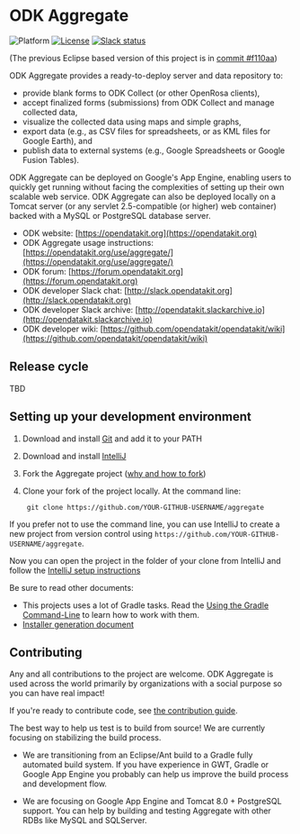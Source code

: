 # ODK Aggregate
![Platform](https://img.shields.io/badge/platform-Java-blue.svg)
[![License](https://img.shields.io/badge/license-Apache%202.0-blue.svg)](https://opensource.org/licenses/Apache-2.0)
[![Slack status](http://slack.opendatakit.org/badge.svg)](http://slack.opendatakit.org)

(The previous Eclipse based version of this project is in [commit #f110aa](https://github.com/opendatakit/aggregate/commit/f110aa938099ef0e596868bec057b6a3fa9ddabe)) 
 
ODK Aggregate provides a ready-to-deploy server and data repository to:

- provide blank forms to ODK Collect (or other OpenRosa clients),
- accept finalized forms (submissions) from ODK Collect and manage collected data,
- visualize the collected data using maps and simple graphs,
- export data (e.g., as CSV files for spreadsheets, or as KML files for Google Earth), and
- publish data to external systems (e.g., Google Spreadsheets or Google Fusion Tables).

ODK Aggregate can be deployed on Google's App Engine, enabling users to quickly get running without facing the complexities of setting up their own scalable web service. ODK Aggregate can also be deployed locally on a Tomcat server (or any servlet 2.5-compatible (or higher) web container) backed with a MySQL or PostgreSQL database server.

* ODK website: [https://opendatakit.org](https://opendatakit.org)
* ODK Aggregate usage instructions: [https://opendatakit.org/use/aggregate/](https://opendatakit.org/use/aggregate/)
* ODK forum: [https://forum.opendatakit.org](https://forum.opendatakit.org)
* ODK developer Slack chat: [http://slack.opendatakit.org](http://slack.opendatakit.org) 
* ODK developer Slack archive: [http://opendatakit.slackarchive.io](http://opendatakit.slackarchive.io) 
* ODK developer wiki: [https://github.com/opendatakit/opendatakit/wiki](https://github.com/opendatakit/opendatakit/wiki)

## Release cycle

TBD

## Setting up your development environment

1. Download and install [Git](https://git-scm.com/downloads) and add it to your PATH

1. Download and install [IntelliJ](https://www.jetbrains.com/idea/) 

1. Fork the Aggregate project ([why and how to fork](https://help.github.com/articles/fork-a-repo/))

1. Clone your fork of the project locally. At the command line:

        git clone https://github.com/YOUR-GITHUB-USERNAME/aggregate

If you prefer not to use the command line, you can use IntelliJ to create a new project from version control using `https://github.com/YOUR-GITHUB-USERNAME/aggregate`. 

Now you can open the project in the folder of your clone from IntelliJ and follow the [IntelliJ setup instructions](./docs/intellij_setup.md)

Be sure to read other documents:

- This projects uses a lot of Gradle tasks. Read the [Using the Gradle Command-Line](https://docs.gradle.org/current/userguide/tutorial_gradle_command_line.html) to learn how to work with them.
- [Installer generation document](./docs/installer_generation.md)
 
## Contributing

Any and all contributions to the project are welcome. ODK Aggregate is used across the world primarily by organizations with a social purpose so you can have real impact!

If you're ready to contribute code, see [the contribution guide](CONTRIBUTING.md).

The best way to help us test is to build from source! We are currently focusing on stabilizing the build process.

- We are transitioning from an Eclipse/Ant build to a Gradle fully automated build system. If you have experience in GWT, Gradle or Google App Engine you probably can help us improve the build process and development flow.

- We are focusing on Google App Engine and Tomcat 8.0 + PostgreSQL support. You can help by building and testing Aggregate with other RDBs like MySQL and SQLServer.